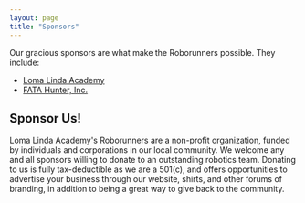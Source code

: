 ```yaml
---
layout: page
title: "Sponsors"
---
```


Our gracious sponsors are what make the Roborunners possible. They include:

* [Loma Linda Academy][]
* [FATA Hunter, Inc.][]

[Loma Linda Academy]: http://www.lla.org
[FATA Hunter, Inc.]: http://www.fatahunter.com

## Sponsor Us!

Loma Linda Academy's Roborunners are a non-profit organization, funded by
individuals and corporations in our local community. We welcome any and all
sponsors willing to donate to an outstanding robotics team. Donating to us is
fully tax-deductible as we are a 501(c), and offers opportunities to advertise
your business through our website, shirts, and other forums of
branding, in addition to being a great way to give back to the community.
